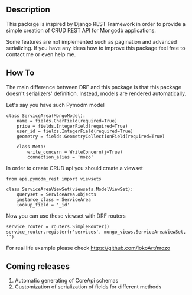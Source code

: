## Description
This package is inspired by Django REST Framework in order to provide a simple creation of CRUD REST API for Mongodb applications.

Some features are not implemented such as pagination and advanced serializing.
If you have any ideas how to improve this package feel free to contact me or even help me.

## How To
The main difference between DRF and this package is that this package doesn't serializers' definition. Instead, models 
are rendered automatically.

Let's say you have such Pymodm model

```
class ServiceArea(MongoModel):
    name = fields.CharField(required=True)
    price = fields.IntegerField(required=True)
    user_id = fields.IntegerField(required=True)
    geometry = fields.GeometryCollectionField(required=True)

    class Meta:
        write_concern = WriteConcern(j=True)
        connection_alias = 'mozo'
```

In order to create CRUD api you should create a viewset

```
from api.pymodm_rest import viewsets

class ServiceAreaViewSet(viewsets.ModelViewSet):
    queryset = ServiceArea.objects
    instance_class = ServiceArea
    lookup_field = '_id'
``` 
Now you can use these viewset with DRF routers
```
service_router = routers.SimpleRouter()
service_router.register(r'services', mongo_views.ServiceAreaViewSet, '')
```

For real life example please check
https://github.com/lokoArt/mozo 

## Coming releases
 1) Automatic generating of CoreApi schemas
 2) Customization of serialization of fields for different methods
